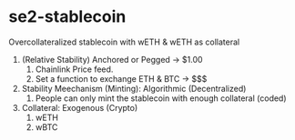 # se2-stablecoin

Overcollateralized stablecoin with wETH & wETH as collateral

1. (Relative Stability) Anchored or Pegged -> $1.00
   1. Chainlink Price feed.
   2. Set a function to exchange ETH & BTC -> $$$
2. Stability Meechanism (Minting): Algorithmic (Decentralized)
   1. People can only mint the stablecoin with enough collateral (coded)
3. Collateral: Exogenous (Crypto)
   1. wETH
   2. wBTC
